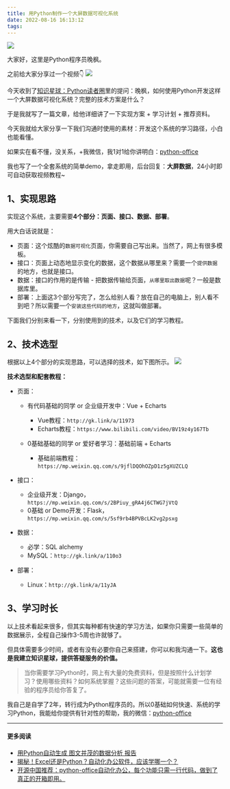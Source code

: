 ```yaml
---
title: 用Python制作一个大屏数据可视化系统
date: 2022-08-16 16:13:12
tags:
---
```



![](https://www.python-office.com/api/img-cdn/wanfeng/python-star-group/bi-course/cover.jpg)

大家好，这里是Python程序员晚枫。

之前给大家分享过一个视频👇
![](https://www.python-office.com/api/img-cdn/wanfeng/python-star-group/bi-course/3-min.jpg)

今天收到了[知识星球：Python读者圈](http://www.python4office.cn/wechat-group/)里的提问：晚枫，如何使用Python开发这样一个大屏数据可视化系统？完整的技术方案是什么？

于是我就写了一篇文章，给他详细讲了一下实现方案 + 学习计划 + 推荐资料。

今天我就给大家分享一下我们沟通时使用的素材：开发这个系统的学习路径，小白也能看懂。

如果实在看不懂，没关系，+我微信，我1对1给你讲明白：[python-office](http://www.python4office.cn/wechat-qrcode/)

我也写了一个全套系统的简单demo，拿走即用，后台回复：**大屏数据**，24小时即可自动获取视频教程~

## 1、实现思路

实现这个系统，主要需要**4个部分：页面、接口、数据、部署**。

用大白话说就是：

- 页面：这个炫酷的``数据可视化``页面，你需要自己写出来。当然了，网上有很多模板。
- 接口：页面上动态地显示变化的数据，这个数据从哪里来？需要一个``提供数据``的地方，也就是接口。
- 数据：接口的作用的是传输 - 把数据传输给页面，``从哪里取出数据``呢？一般是数据库里。
- 部署：上面这3个部分写完了，怎么给别人看？放在自己的电脑上，别人看不到吧？所以需要一个``安装这些代码的地方``，这就叫做部署。

下面我们分别来看一下，分别使用到的技术，以及它们的学习教程。

## 2、技术选型


根据以上4个部分的实现思路，可以选择的技术，如下图所示。
![](https://www.python-office.com/api/img-cdn/wanfeng/python-star-group/bi-course/system-1.png)

**技术选型和配套教程：**

- 页面：
  - 有代码基础的同学 or 企业级开发中：Vue + Echarts
    - Vue教程：``http://gk.link/a/11973``
    - Echarts教程：``https://www.bilibili.com/video/BV19z4y167Tb``
    
  - 0基础基础的同学 or 爱好者学习：基础前端 + Echarts
    - 基础前端教程：``https://mp.weixin.qq.com/s/9jflDQOhOZpD1z5gXUZCLQ``
  
- 接口：
  - 企业级开发：Django，``https://mp.weixin.qq.com/s/2BPiuy_gRA4j6CTWG7jVtQ``
  - 0基础 or Demo开发：Flask，``https://mp.weixin.qq.com/s/5sf9rb4BPVBcLK2vg2psxg``
- 数据：
  - 必学：SQL alchemy
  - MySQL：``http://gk.link/a/110o3``
- 部署：
  - Linux：``http://gk.link/a/11yJA``

## 3、学习时长

以上技术看起来很多，但其实每种都有快速的学习方法，如果你只需要一些简单的数据展示，全程自己操作3-5周也许就够了。

但具体需要多少时间，或者有没有必要你自己来搭建，你可以和我沟通一下。**这也是我建立知识星球，提供答疑服务的价值。**

> 当你需要学习Python时，网上有大量的免费资料，但是按照什么计划学习？使用哪些资料？如何系统掌握？这些问题的答案，可能就需要一位有经验的程序员给你答复了。

我自己是自学了2年，转行成为Python程序员的。所以0基础如何快速、系统的学习Python，我能给你提供有针对性的帮助，我的微信：[python-office](http://www.python4office.cn/wechat-qrcode/)

----
#### 更多阅读
- [用Python自动生成 图文并茂的数据分析 报告](https://mp.weixin.qq.com/s/STSRuN9Q9NpETKdYQBmxqQ)
- [揭秘！Excel还是Python？自动化办公软件，应该学哪一个？](https://mp.weixin.qq.com/s/rMsMpSdQHqS3Q9eSsA0VeA)
- [开源中国推荐：python-office自动化办公，每个功能只需一行代码，做到了真正的开箱即用。](https://mp.weixin.qq.com/s/d2m7xYCLXF8QUlr-5sSuPA)



